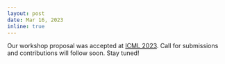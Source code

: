 ```yaml
---
layout: post
date: Mar 16, 2023
inline: true
---
```


Our workshop proposal was accepted at [ICML 2023](https://icml.cc/Conferences/2023). Call for submissions and contributions will follow soon. Stay tuned!
